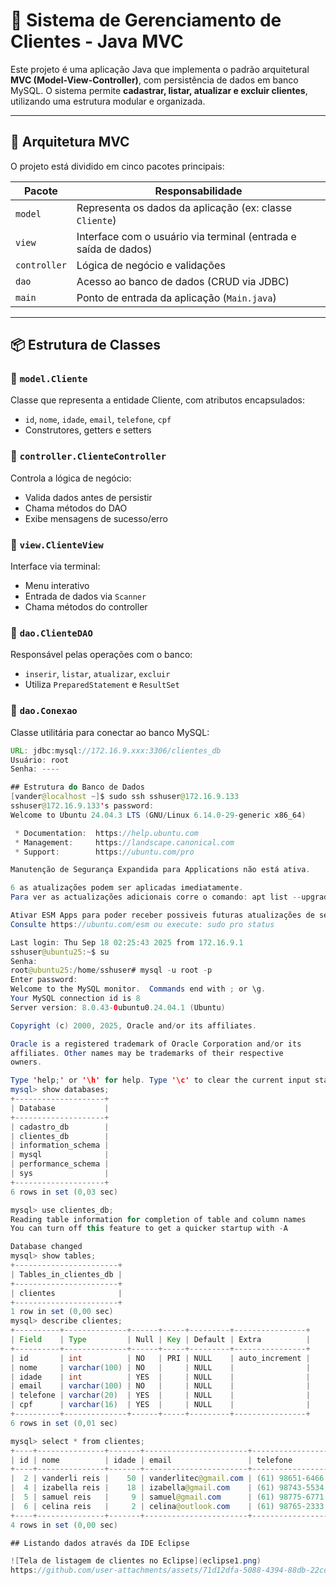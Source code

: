 # 🧾 Sistema de Gerenciamento de Clientes - Java MVC

Este projeto é uma aplicação Java que implementa o padrão arquitetural **MVC (Model-View-Controller)**, com persistência de dados em banco MySQL. O sistema permite **cadastrar, listar, atualizar e excluir clientes**, utilizando uma estrutura modular e organizada.

---

## 🧠 Arquitetura MVC

O projeto está dividido em cinco pacotes principais:

| Pacote      | Responsabilidade                                                                 |
|-------------|-----------------------------------------------------------------------------------|
| `model`     | Representa os dados da aplicação (ex: classe `Cliente`)                          |
| `view`      | Interface com o usuário via terminal (entrada e saída de dados)                  |
| `controller`| Lógica de negócio e validações                                                   |
| `dao`       | Acesso ao banco de dados (CRUD via JDBC)                                         |
| `main`      | Ponto de entrada da aplicação (`Main.java`)                                      |

---

## 📦 Estrutura de Classes

### 🔹 `model.Cliente`
Classe que representa a entidade Cliente, com atributos encapsulados:
- `id`, `nome`, `idade`, `email`, `telefone`, `cpf`
- Construtores, getters e setters

### 🔹 `controller.ClienteController`
Controla a lógica de negócio:
- Valida dados antes de persistir
- Chama métodos do DAO
- Exibe mensagens de sucesso/erro

### 🔹 `view.ClienteView`
Interface via terminal:
- Menu interativo
- Entrada de dados via `Scanner`
- Chama métodos do controller

### 🔹 `dao.ClienteDAO`
Responsável pelas operações com o banco:
- `inserir`, `listar`, `atualizar`, `excluir`
- Utiliza `PreparedStatement` e `ResultSet`

### 🔹 `dao.Conexao`
Classe utilitária para conectar ao banco MySQL:
```java
URL: jdbc:mysql://172.16.9.xxx:3306/clientes_db
Usuário: root
Senha: ----

## Estrutura do Banco de Dados
[vander@localhost ~]$ sudo ssh sshuser@172.16.9.133
sshuser@172.16.9.133's password: 
Welcome to Ubuntu 24.04.3 LTS (GNU/Linux 6.14.0-29-generic x86_64)

 * Documentation:  https://help.ubuntu.com
 * Management:     https://landscape.canonical.com
 * Support:        https://ubuntu.com/pro

Manutenção de Segurança Expandida para Applications não está ativa.

6 as atualizações podem ser aplicadas imediatamente.
Para ver as actualizações adicionais corre o comando: apt list --upgradable

Ativar ESM Apps para poder receber possiveis futuras atualizações de segurança.
Consulte https://ubuntu.com/esm ou execute: sudo pro status

Last login: Thu Sep 18 02:25:43 2025 from 172.16.9.1
sshuser@ubuntu25:~$ su
Senha: 
root@ubuntu25:/home/sshuser# mysql -u root -p
Enter password: 
Welcome to the MySQL monitor.  Commands end with ; or \g.
Your MySQL connection id is 8
Server version: 8.0.43-0ubuntu0.24.04.1 (Ubuntu)

Copyright (c) 2000, 2025, Oracle and/or its affiliates.

Oracle is a registered trademark of Oracle Corporation and/or its
affiliates. Other names may be trademarks of their respective
owners.

Type 'help;' or '\h' for help. Type '\c' to clear the current input statement.
mysql> show databases;
+--------------------+
| Database           |
+--------------------+
| cadastro_db        |
| clientes_db        |
| information_schema |
| mysql              |
| performance_schema |
| sys                |
+--------------------+
6 rows in set (0,03 sec)

mysql> use clientes_db;
Reading table information for completion of table and column names
You can turn off this feature to get a quicker startup with -A

Database changed
mysql> show tables;
+-----------------------+
| Tables_in_clientes_db |
+-----------------------+
| clientes              |
+-----------------------+
1 row in set (0,00 sec)
mysql> describe clientes;
+----------+--------------+------+-----+---------+----------------+
| Field    | Type         | Null | Key | Default | Extra          |
+----------+--------------+------+-----+---------+----------------+
| id       | int          | NO   | PRI | NULL    | auto_increment |
| nome     | varchar(100) | NO   |     | NULL    |                |
| idade    | int          | YES  |     | NULL    |                |
| email    | varchar(100) | NO   |     | NULL    |                |
| telefone | varchar(20)  | YES  |     | NULL    |                |
| cpf      | varchar(16)  | YES  |     | NULL    |                |
+----------+--------------+------+-----+---------+----------------+
6 rows in set (0,01 sec)

mysql> select * from clientes;
+----+---------------+-------+-----------------------+-----------------+----------------+
| id | nome          | idade | email                 | telefone        | cpf            |
+----+---------------+-------+-----------------------+-----------------+----------------+
|  2 | vanderli reis |    50 | vanderlitec@gmail.com | (61) 98651-6466 | 601.773.651-53 |
|  4 | izabella reis |    18 | izabella@gmail.com    | (61) 98743-5534 | 451.765.234-55 |
|  5 | samuel reis   |     9 | samuel@gmail.com      | (61) 98775-6771 | 773.212.456-89 |
|  6 | celina reis   |     2 | celina@outlook.com    | (61) 98765-2333 | 541.123.456-21 |
+----+---------------+-------+-----------------------+-----------------+----------------+
4 rows in set (0,00 sec)

## Listando dados através da IDE Eclipse

![Tela de listagem de clientes no Eclipse](eclipse1.png)
https://github.com/user-attachments/assets/71d12dfa-5088-4394-88db-22cd701b34ae

